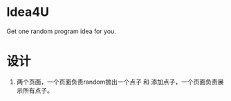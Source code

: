 # Idea4U
Get one random program idea for you.


# 设计
1. 两个页面，一个页面负责random抛出一个点子 和 添加点子，一个页面负责展示所有点子。